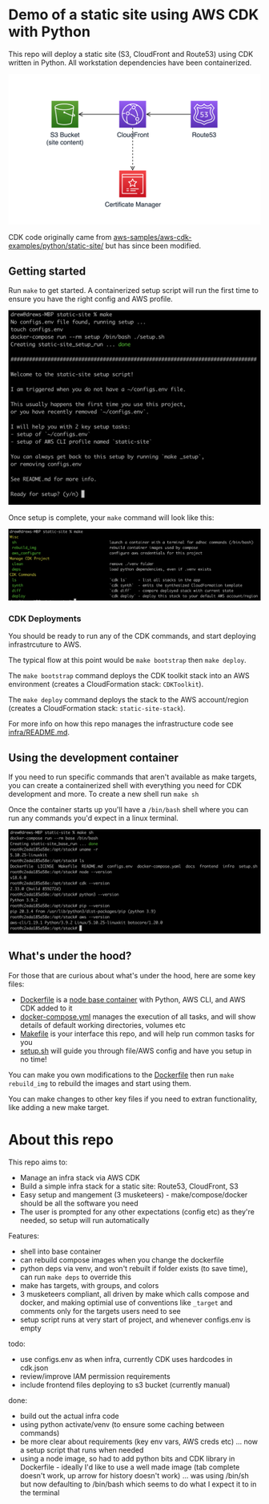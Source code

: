 # Demo of a static site using AWS CDK with Python

This repo will deploy a static site (S3, CloudFront and Route53) using CDK written in Python. All workstation dependencies have been containerized.

![](https://github.com/aws-samples/aws-cdk-examples/raw/master/python/static-site/static-site.png)

CDK code originally came from [aws-samples/aws-cdk-examples/python/static-site/](https://github.com/aws-samples/aws-cdk-examples/tree/master/python/static-site) but has since been modified.

## Getting started

Run `make` to get started. A containerized setup script will run the first time to ensure you have the right config and AWS profile.

![](docs/make-startup.png)

Once setup is complete, your `make` command will look like this:

![](docs/make.png)

### CDK Deployments

You should be ready to run any of the CDK commands, and start deploying infrastrcuture to AWS.

The typical flow at this point would be `make bootstrap` then `make deploy`.

The `make bootstrap` command deploys the CDK toolkit stack into an AWS environment (creates a CloudFormation stack: `CDKToolkit`).

The `make deploy` command deploys the stack to the AWS account/region (creates a CloudFormation stack: `static-site-stack`).

For more info on how this repo manages the infrastructure code see [infra/README.md](infra/README.md).

## Using the development container

If you need to run specific commands that aren't available as make targets, you can create a containerized shell with everything you need for CDK development and more. To create a new shell run `make sh`

Once the container starts up you'll have a `/bin/bash` shell where you can run any commands you'd expect in a linux terminal.

![](docs/make-sh.png)

## What's under the hood?

For those that are curious about what's under the hood, here are some key files:

- [Dockerfile](Dockerfile) is a [node base container](https://hub.docker.com/_/node) with Python, AWS CLI, and AWS CDK added to it
- [docker-compose.yml](docker-compose.yml) manages the execution of all tasks, and will show details of default working directories, volumes etc
- [Makefile](Makefile) is your interface this repo, and will help run common tasks for you
- [setup.sh](setup.sh) will guide you through file/AWS config and have you setup in no time!

You can make you own modifications to the [Dockerfile](Dockerfile) then run `make rebuild_img` to rebuild the images and start using them.

You can make changes to other key files if you need to extran functionality, like adding a new make target.

# About this repo

This repo aims to:
- Manage an infra stack via AWS CDK
- Build a simple infra stack for a static site: Route53, CloudFront, S3
- Easy setup and mangement (3 musketeers) - make/compose/docker should be all the software you need
- The user is prompted for any other expectations (config etc) as they're needed, so setup will run automatically

Features:
- shell into base container
- can rebuild compose images when you change the dockerfile
- python deps via venv, and won't rebuilt if folder exists (to save time), can run `make deps` to override this
- make has targets, with groups, and colors
- 3 musketeers compliant, all driven by make which calls compose and docker, and making optimial use of conventions like `_target` and comments only for the targets users need to see
- setup script runs at very start of project, and whenever configs.env is empty 

todo:
- use configs.env as when infra, currently CDK uses hardcodes in cdk.json
- review/improve IAM permission requirements
- include frontend files deploying to s3 bucket (currently manual)

done:
- build out the actual infra code
- using python activate/venv (to ensure some caching between commands)
- be more clear about requirements (key env vars, AWS creds etc) ... now a setup script that runs when needed
- using a node image, so had to add python bits and CDK library in Dockerfile - ideally I'd like to use a well made image (tab complete doesn't work, up arrow for history doesn't work) ... was using /bin/sh but now defaulting to /bin/bash which seems to do what I expect it to in the terminal
